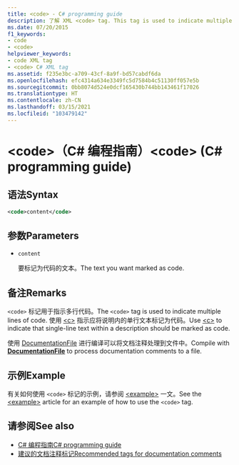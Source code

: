 ```yaml
---
title: <code> - C# programming guide
description: 了解 XML <code> tag. This tag is used to indicate multiple lines of code, while <c> marks single-line text in a description as code.
ms.date: 07/20/2015
f1_keywords:
- code
- <code>
helpviewer_keywords:
- code XML tag
- <code> C# XML tag
ms.assetid: f235e3bc-a709-43cf-8a9f-bd57cabdf6da
ms.openlocfilehash: efc4314a634e3349fc5d7584b4c51130ff057e5b
ms.sourcegitcommit: 0bb8074d524e0dcf165430b744bb143461f17026
ms.translationtype: HT
ms.contentlocale: zh-CN
ms.lasthandoff: 03/15/2021
ms.locfileid: "103479142"
---
```

# <a name="code-c-programming-guide"></a><span data-ttu-id="c90d9-102">\<code>（C# 编程指南）</span><span class="sxs-lookup"><span data-stu-id="c90d9-102">\<code> (C# programming guide)</span></span>

## <a name="syntax"></a><span data-ttu-id="c90d9-103">语法</span><span class="sxs-lookup"><span data-stu-id="c90d9-103">Syntax</span></span>

```xml
<code>content</code>
```

## <a name="parameters"></a><span data-ttu-id="c90d9-104">参数</span><span class="sxs-lookup"><span data-stu-id="c90d9-104">Parameters</span></span>

- `content`

  <span data-ttu-id="c90d9-105">要标记为代码的文本。</span><span class="sxs-lookup"><span data-stu-id="c90d9-105">The text you want marked as code.</span></span>

## <a name="remarks"></a><span data-ttu-id="c90d9-106">备注</span><span class="sxs-lookup"><span data-stu-id="c90d9-106">Remarks</span></span>

<span data-ttu-id="c90d9-107">`<code>` 标记用于指示多行代码。</span><span class="sxs-lookup"><span data-stu-id="c90d9-107">The `<code>` tag is used to indicate multiple lines of code.</span></span> <span data-ttu-id="c90d9-108">使用 [\<c>](./code-inline.md) 指示应将说明内的单行文本标记为代码。</span><span class="sxs-lookup"><span data-stu-id="c90d9-108">Use [\<c>](./code-inline.md) to indicate that single-line text within a description should be marked as code.</span></span>

<span data-ttu-id="c90d9-109">使用 [DocumentationFile](../../language-reference/compiler-options/output.md#documentationfile) 进行编译可以将文档注释处理到文件中。</span><span class="sxs-lookup"><span data-stu-id="c90d9-109">Compile with [**DocumentationFile**](../../language-reference/compiler-options/output.md#documentationfile) to process documentation comments to a file.</span></span>

## <a name="example"></a><span data-ttu-id="c90d9-110">示例</span><span class="sxs-lookup"><span data-stu-id="c90d9-110">Example</span></span>

<span data-ttu-id="c90d9-111">有关如何使用 `<code>` 标记的示例，请参阅 [\<example>](./example.md) 一文。</span><span class="sxs-lookup"><span data-stu-id="c90d9-111">See the [\<example>](./example.md) article for an example of how to use the `<code>` tag.</span></span>

## <a name="see-also"></a><span data-ttu-id="c90d9-112">请参阅</span><span class="sxs-lookup"><span data-stu-id="c90d9-112">See also</span></span>

- [<span data-ttu-id="c90d9-113">C# 编程指南</span><span class="sxs-lookup"><span data-stu-id="c90d9-113">C# programming guide</span></span>](../index.md)
- [<span data-ttu-id="c90d9-114">建议的文档注释标记</span><span class="sxs-lookup"><span data-stu-id="c90d9-114">Recommended tags for documentation comments</span></span>](./recommended-tags-for-documentation-comments.md)
